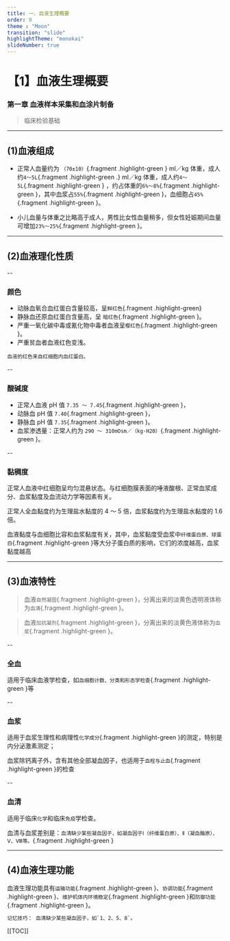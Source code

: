 ```yaml
---
title: 一、血液生理概要
order: 9
theme : "Moon"
transition: "slide"
highlightTheme: "monokai"
slideNumber: true
---
```


# 【1】血液生理概要

<kaodian/>

### 第一章 血液样本采集和血涂片制备

> 临床检验基础

---

## (1)血液组成

- 正常人血量约为
  `（70±10）`{.fragment .highlight-green }
  ml／kg 体重，成人约`4～5L`{.fragment .highlight-green .}
  ml／kg 体重，成人约`4～5L`{.fragment .highlight-green }
  ，约占体重的`6%～8%`{.fragment .highlight-green }，其中血浆占`55%`{.fragment .highlight-green }，血细胞占`45%`{.fragment .highlight-green }。

- 小儿血量与体重之比略高于成人，男性比女性血量稍多，但女性妊娠期间血量可增加`23%～25%`{.fragment .highlight-green }。

---

## (2)血液理化性质

--

### 颜色

- 动脉血氧合血红蛋白含量较高，呈`鲜红色`{.fragment .highlight-green}
- 静脉血还原血红蛋白含量高，呈 `暗红色`{.fragment .highlight-green }。
- 严重一氧化碳中毒或氰化物中毒者血液呈`樱红色`{.fragment .highlight-green }。
- 严重贫血者血液红色变浅。

```
血液的红色来自红细胞内血红蛋白。
```

--

### 酸碱度

- 正常人血液 pH 值 `7.35 ～ 7.45`{.fragment .highlight-green }，
- 动脉血 pH 值 `7.40`{.fragment .highlight-green }，
- 静脉血 pH 值 `7.35`{.fragment .highlight-green }。
- 血浆渗透量：正常人约为 `290 ～ 310mOsm／（kg·H20）`{.fragment .highlight-green }。

--

### 黏稠度

正常人血液中红细胞呈均匀混悬状态。与红细胞膜表面的唾液酸根、正常血浆成分、血浆黏度及血流动力学等因素有关。

正常人全血黏度约为生理盐水黏度的 4 ～ 5 倍，血浆黏度约为生理盐水黏度的 1.6 倍。

血液黏度与血细胞比容和血浆黏度有关，其中，血浆黏度受血浆中`纤维蛋白原、球蛋白`{.fragment .highlight-green }等大分子蛋白质的影响，它们的浓度越高，血浆黏度越高

---

## (3)血液特性

> 血液`自然凝固`{.fragment .highlight-green }，分离出来的淡黄色透明液体称为`血清`{.fragment .highlight-green }。

> 血液`加抗凝剂`{.fragment .highlight-green }，分离出来的淡黄色液体称为`血浆`{.fragment .highlight-green }。

--

### 全血

适用于临床血液学检查，如`血细胞计数、分类和形态学检查`{.fragment .highlight-green }等

--

### 血浆

适用于血浆生理性和病理性`化学成分`{.fragment .highlight-green }的测定，特别是内分泌激素测定；

血浆除钙离子外，含有其他全部凝血因子，也适用于`血栓与止血`{.fragment .highlight-green }的检查

--

### 血清

适用于临床`化学`和临床`免疫`学检查。

血清与血浆差别是：`血清缺少某些凝血因子，如凝血因子Ⅰ（纤维蛋白原）、Ⅱ（凝血酶原）、Ⅴ、Ⅷ等。`{.fragment .highlight-green }

---

## (4)血液生理功能

血液生理功能具有`运输功能`{.fragment .highlight-green }、`协调功能`{.fragment .highlight-green }、`维护机体内环境稳定`{.fragment .highlight-green }和`防御功能`{.fragment .highlight-green }。

```bash
记忆技巧： 血清缺少某些凝血因子，如`1、2、5、8`。
```

[[TOC]]

<beiti/>

